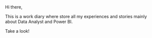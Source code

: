 Hi there, 

This is a work diary where store all my experiences and stories mainly about Data Analyst and Power BI.

Take a look!
